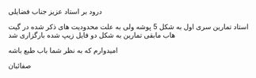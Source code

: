 درود بر استاد عزیز جناب فضایلی 

استاد تمارین سری اول به شکل 5 پوشه ولی به علت محدودیت های ذکر شده در گیت هاب مابقی تمارین به شکل دو فایل زیپ شده بارگزاری شد 

امیدوارم که به نظر شما باب طبع باشه 

صفائیان
